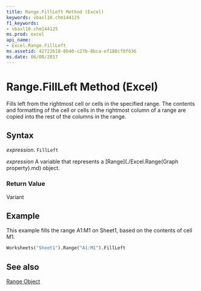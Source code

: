 ```yaml
---
title: Range.FillLeft Method (Excel)
keywords: vbaxl10.chm144125
f1_keywords:
- vbaxl10.chm144125
ms.prod: excel
api_name:
- Excel.Range.FillLeft
ms.assetid: 42722b18-8b40-c27b-8bca-ef180cf0f636
ms.date: 06/08/2017
---
```



# Range.FillLeft Method (Excel)

Fills left from the rightmost cell or cells in the specified range. The contents and formatting of the cell or cells in the rightmost column of a range are copied into the rest of the columns in the range.


## Syntax

 _expression_. `FillLeft`

 _expression_ A variable that represents a [Range](./Excel.Range(Graph property).md) object.


### Return Value

Variant


## Example

This example fills the range A1:M1 on Sheet1, based on the contents of cell M1.


```vb
Worksheets("Sheet1").Range("A1:M1").FillLeft
```


## See also


[Range Object](Excel.Range(object).md)

